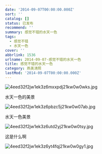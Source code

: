 ```yaml
---
date: '2014-09-07T00:00:00.000Z'
sort: ''
catalog: []
status: 已发布
recommend: ''
summary: 感觉不错的水天一色
tags:
  - 感觉不错
  - 水天一色
cover: ''
abbrlink: 1536
urlname: 2014-09-07-感觉不错的水天一色
title: 感觉不错的水天一色
category: 燕美清照
lastMod: '2014-09-07T00:00:00.000Z'
---
```


![4eed32f2jw1ek3z6mxxpdj21kw0w0wks.jpg](https://image.bmqy.net/upload/4eed32f2jw1ek3z6mxxpdj21kw0w0wks.jpg)


水天一色的美景


![4eed32f2jw1ek3z6pbzc5j21kw0w07ab.jpg](https://image.bmqy.net/upload/4eed32f2jw1ek3z6pbzc5j21kw0w07ab.jpg)


水天一色美景


![4eed32f2jw1ek3z6utd2yj21kw0w0tsy.jpg](https://image.bmqy.net/upload/4eed32f2jw1ek3z6utd2yj21kw0w0tsy.jpg)


这是什么啊


![4eed32f2jw1ek3z6yt4fqj21kw0w0gy1.jpg](https://image.bmqy.net/upload/4eed32f2jw1ek3z6yt4fqj21kw0w0gy1.jpg)

